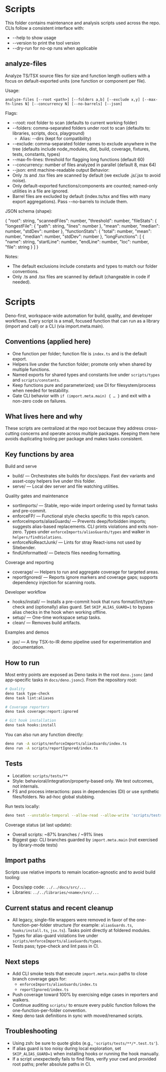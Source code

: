 # Scripts

This folder contains maintenance and analysis scripts used across the repo. CLIs follow a consistent interface with:

- --help to show usage
- --version to print the tool version
- --dry-run for no-op runs when applicable

## analyze-files

Analyze TS/TSX source files for size and function length outliers with a focus on default-exported units (one function or component per file).

Usage:

	analyze-files [--root <path>] [--folders a,b] [--exclude x,y] [--max-fn-lines N] [--concurrency N] [--no-barrels] [--json]

Flags:
- --root: root folder to scan (defaults to current working folder)
- --folders: comma-separated folders under root to scan (defaults to: libraries, scripts, docs, playground)
	- Alias: --dirs (kept for compatibility)
- --exclude: comma-separated folder names to exclude anywhere in the tree (defaults include node_modules, dist, build, coverage, fixtures, tests, constants, types)
- --max-fn-lines: threshold for flagging long functions (default 60)
- --concurrency: number of files analyzed in parallel (default 8, max 64)
- --json: emit machine-readable output
Behavior:
- Only .ts and .tsx files are scanned by default (we exclude .js/.jsx to avoid noise).
- Only default-exported functions/components are counted; named-only utilities in a file are ignored.
- Barrel files are excluded by default (index.ts/tsx and files with many export aggregations). Pass --no-barrels to include them.

JSON schema (shape):

{
	"root": string,
	"scannedFiles": number,
	"threshold": number,
	"fileStats": {
		"longestFile": { "path": string, "lines": number },
		"mean": number,
		"median": number,
		"stdDev": number
	},
	"functionStats": {
		"total": number,
		"mean": number,
		"median": number,
		"stdDev": number
	},
	"longFunctions": [
		{
			"name": string,
			"startLine": number,
			"endLine": number,
			"loc": number,
			"file": string
		}
	]
}

Notes:
- The default exclusions include constants and types to match our folder conventions.
- Only .ts and .tsx files are scanned by default (changeable in code if needed).

# Scripts

Deno-first, workspace-wide automation for build, quality, and developer workflows. Every script is a small, focused function that can run as a library (import and call) or a CLI (via import.meta.main).

## Conventions (applied here)

- One function per folder; function file is `index.ts` and is the default export.
- Helpers live under the function folder; promote only when shared by multiple functions.
- Named exports for shared types and constants live under `scripts/types` and `scripts/constants`.
- Keep functions pure and parameterized; use DI for filesystem/process when needed for testability.
- Gate CLI behavior with `if (import.meta.main) { … }` and exit with a non-zero code on failures.

## What lives here and why

These scripts are centralized at the repo root because they address cross-cutting concerns and operate across multiple packages. Keeping them here avoids duplicating tooling per package and makes tasks consistent.

## Key functions by area

Build and serve

- build/ — Orchestrates site builds for docs/apps. Fast dev variants and asset-copy helpers live under this folder.
- serve/ — Local dev server and file watching utilities.

Quality gates and maintenance

- sortImports/ — Stable, repo-wide import ordering used by format tasks and pre-commit.
- enforceFP/ — Functional style checks specific to this repo’s canon.
- enforceImports/aliasGuards/ — Prevents deep/forbidden imports; suggests alias-based replacements. CLI prints violations and exits non-zero. Types under `enforceImports/aliasGuards/types` and walker in `helpers/findViolations`.
- enforceNoReactJunk/ — Lints for stray React-isms not used by Sitebender.
- findUnformatted/ — Detects files needing formatting.

Coverage and reporting

- coverage/ — Helpers to run and aggregate coverage for targeted areas.
- reportIgnored/ — Reports ignore markers and coverage gaps; supports dependency injection for scanning roots.

Developer workflow

- hooks/install/ — Installs a pre-commit hook that runs format/lint/type-check and (optionally) alias guard. Set `SKIP_ALIAS_GUARD=1` to bypass alias checks in the hook when working offline.
- setup/ — One-time workspace setup tasks.
- clean/ — Removes build artifacts.

Examples and demos

- jsx/ — A tiny TSX-to-IR demo pipeline used for experimentation and documentation.

## How to run

Most entry points are exposed as Deno tasks in the root `deno.jsonc` (and app-specific tasks in `docs/deno.jsonc`). From the repository root:

```bash
# Quality
deno task type-check
deno task lint:aliases

# Coverage reporters
deno task coverage:report:ignored

# Git hook installation
deno task hooks:install
```

You can also run any function directly:

```bash
deno run -A scripts/enforceImports/aliasGuards/index.ts
deno run -A scripts/reportIgnored/index.ts
```

## Tests

- Location: `scripts/tests/**`
- Style: behavioral/integration/property-based only. We test outcomes, not internals.
- FS and process interactions: pass in dependencies (DI) or use synthetic files/folders. No ad-hoc global stubbing.

Run tests locally:

```bash
deno test --unstable-temporal --allow-read --allow-write 'scripts/tests/**/*.test.ts'
```

Coverage status (at last update):

- Overall scripts: ~87% branches / ~91% lines
- Biggest gap: CLI branches guarded by `import.meta.main` (not exercised by library-mode tests)

## Import paths

Scripts use relative imports to remain location-agnostic and to avoid build tooling:

- Docs/app code: `../../docs/src/...`
- Libraries: `../../libraries/<name>/src/...`

## Current status and recent cleanup

- All legacy, single-file wrappers were removed in favor of the one-function-per-folder structure (for example: `aliasGuards.ts`, `hooks/install.ts`, `jsx.ts`). Tasks point directly at foldered modules.
- Types for alias-guard violations live under `scripts/enforceImports/aliasGuards/types`.
- Tests pass; type-check and lint pass in CI.

## Next steps

- Add CLI smoke tests that execute `import.meta.main` paths to close branch coverage gaps for:
	- `enforceImports/aliasGuards/index.ts`
	- `reportIgnored/index.ts`
- Push coverage toward 100% by exercising edge cases in reporters and walkers.
- Continue auditing `scripts/` to ensure every public function follows the one-function-per-folder convention.
- Keep deno task definitions in sync with moved/renamed scripts.

## Troubleshooting

- Using zsh: be sure to quote globs (e.g., `'scripts/tests/**/*.test.ts'`).
- If alias guard is too noisy during local exploration, set `SKIP_ALIAS_GUARD=1` when installing hooks or running the hook manually.
- If a script unexpectedly fails to find files, verify your cwd and provided root paths; prefer absolute paths in CI.

